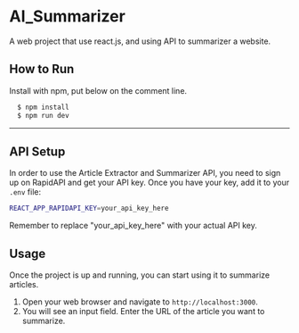 
# AI_Summarizer

A web project that use react.js, and using API to summarizer a website.


## How to Run

Install with npm, put below on the comment line.

```bash
  $ npm install 
  $ npm run dev
```
    
---

## API Setup

In order to use the Article Extractor and Summarizer API, you need to sign up on RapidAPI and get your API key. Once you have your key, add it to your `.env` file:

```bash
REACT_APP_RAPIDAPI_KEY=your_api_key_here
```

Remember to replace "your_api_key_here" with your actual API key.

## Usage

Once the project is up and running, you can start using it to summarize articles. 

1. Open your web browser and navigate to `http://localhost:3000`.
2. You will see an input field. Enter the URL of the article you want to summarize.
